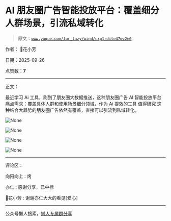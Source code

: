 # AI 朋友圈广告智能投放平台：覆盖细分人群场景，引流私域转化

> 原文：[`www.yuque.com/for_lazy/wind/cxp1rdite47wz2e0`](https://www.yuque.com/for_lazy/wind/cxp1rdite47wz2e0)

作者： 🌸花小芳

日期：2025-09-26

点赞数：**7**

* * *

正文：

最近学习 Ai 工具，刷到了朋友圈大数据推送，这种朋友圈广告 AI 智能投放平台 痛点需求：覆盖具体人群和使用场景细分领域，作为 Ai 提效的工具 值得研究
这种结合大趋势的朋友圈广告依然有覆盖，直接可以引流到私域转化。

![](img/11463ca07f3861024c6ed8748ad0ac35.png "None")

![](img/0fa18496adc56ccde68c748a07030640.png "None")

![](img/e1a78493760eb6c34f00cec456ae30f2.png "None")

![](img/9a72255625203c6a4919259b832372d2.png "None")

* * *

评论区：

向阳向上 : 烤

亦仁 : 感谢分享，已中标

🌸花小芳 : 谢谢亦仁大大的看见[爱心]

* * *

公众号懒人搜索，[懒人专属群分享](https://lazybook.fun/#/blog/group)
